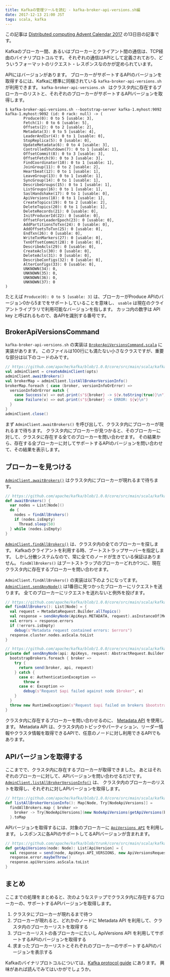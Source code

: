 ```yaml
---
title: Kafkaの管理ツールを読む - kafka-broker-api-versions.sh編
date: 2017-12-13 21:00 JST
tags: scala, kafka
---
```


この記事は [Distributed computing Advent Calendar 2017](https://qiita.com/advent-calendar/2017/distributed-computing) の13日目の記事です。

Kafkaのブローカー間、あるいはブローカーとクライアント間の通信は、TCP経由のバイナリプロトコルです。
それぞれの通信はAPIとして定義されており、どういうフォーマットのリクエスト・レスポンスなのかが定められています。

APIにはバージョンがあります。
ブローカーがサポートするAPIのバージョンを取得するには、Kafkaに標準に同梱されている `kafka-broker-api-versions.sh` が利用できます。
`kafka-broker-api-versions.sh ` はクラスタ内に存在するブローカーのリストと、それぞれのブローカーがサポートするAPIバージョンを取得します。

```console
$ kafka-broker-api-versions.sh --bootstrap-server kafka-1.myhost:9092
kafka-1.myhost:9092 (id: 0 rack: null) -> (
        Produce(0): 0 to 5 [usable: 3],
        Fetch(1): 0 to 6 [usable: 5],
        Offsets(2): 0 to 2 [usable: 2],
        Metadata(3): 0 to 5 [usable: 4],
        LeaderAndIsr(4): 0 to 1 [usable: 0],
        StopReplica(5): 0 [usable: 0],
        UpdateMetadata(6): 0 to 4 [usable: 3],
        ControlledShutdown(7): 0 to 1 [usable: 1],
        OffsetCommit(8): 0 to 3 [usable: 3],
        OffsetFetch(9): 0 to 3 [usable: 3],
        FindCoordinator(10): 0 to 1 [usable: 1],
        JoinGroup(11): 0 to 2 [usable: 2],
        Heartbeat(12): 0 to 1 [usable: 1],
        LeaveGroup(13): 0 to 1 [usable: 1],
        SyncGroup(14): 0 to 1 [usable: 1],
        DescribeGroups(15): 0 to 1 [usable: 1],
        ListGroups(16): 0 to 1 [usable: 1],
        SaslHandshake(17): 0 to 1 [usable: 0],
        ApiVersions(18): 0 to 1 [usable: 1],
        CreateTopics(19): 0 to 2 [usable: 2],
        DeleteTopics(20): 0 to 1 [usable: 1],
        DeleteRecords(21): 0 [usable: 0],
        InitProducerId(22): 0 [usable: 0],
        OffsetForLeaderEpoch(23): 0 [usable: 0],
        AddPartitionsToTxn(24): 0 [usable: 0],
        AddOffsetsToTxn(25): 0 [usable: 0],
        EndTxn(26): 0 [usable: 0],
        WriteTxnMarkers(27): 0 [usable: 0],
        TxnOffsetCommit(28): 0 [usable: 0],
        DescribeAcls(29): 0 [usable: 0],
        CreateAcls(30): 0 [usable: 0],
        DeleteAcls(31): 0 [usable: 0],
        DescribeConfigs(32): 0 [usable: 0],
        AlterConfigs(33): 0 [usable: 0],
        UNKNOWN(34): 0,
        UNKNOWN(35): 0,
        UNKNOWN(36): 0,
        UNKNOWN(37): 0
)

```

たとえば `Produce(0): 0 to 5 [usable: 3]` は、ブローカーがProduce APIのバージョン0から5までをサポートしていることを意味し、
`usable` は現在のクライアントライブラリで利用可能なバージョンを指します。
カッコ内の数字は API key と呼ばれるもので、各APIを識別する番号です。

## BrokerApiVersionsCommand

`kafka-broker-api-versions.sh` の実装は
[`BrokerApiVersionsCommand.scala`](https://github.com/apache/kafka/blob/1.0.0/core/src/main/scala/kafka/admin/BrokerApiVersionsCommand.scala) に実装があります。
このファイルは100行にも満たない小さなクラスですが、重要な部分は以下のコードのみです。

```scala
// https://github.com/apache/kafka/blob/1.0.0/core/src/main/scala/kafka/admin/BrokerApiVersionsCommand.scala#L41-L50
val adminClient = createAdminClient(opts)
adminClient.awaitBrokers()
val brokerMap = adminClient.listAllBrokerVersionInfo()
brokerMap.foreach { case (broker, versionInfoOrError) =>
  versionInfoOrError match {
    case Success(v) => out.print(s"${broker} -> ${v.toString(true)}\n")
    case Failure(v) => out.print(s"${broker} -> ERROR: ${v}\n")
  }
}
adminClient.close()
```

まず `AdminClient.awaitBrokers()` を呼び出して、クラスタ内にブローカーが現れるまで待ちます。
クラスタ内にブローカーが見つかると、そのブローカーに対して、クラスタに存在する全てのブローカーを問い合わせます。
その結果から、存在する全ブローカーに対してサポートするAPIのバージョンを問い合わせて、その結果を表示します。

## ブローカーを見つける

[`AdminClient.awaitBrokers()`](https://github.com/apache/kafka/blob/1.0.0/core/src/main/scala/kafka/admin/AdminClient.scala#L151-L158) はクラスタ内にブローカーが現れるまで待ちます。

```scala
// https://github.com/apache/kafka/blob/1.0.0/core/src/main/scala/kafka/admin/AdminClient.scala#L151-L158
def awaitBrokers() {
  var nodes = List[Node]()
  do {
    nodes = findAllBrokers()
    if (nodes.isEmpty)
      Thread.sleep(50)
  } while (nodes.isEmpty)
}
```

[`AdminClient.findAllBrokers()`](https://github.com/apache/kafka/blob/1.0.0/core/src/main/scala/kafka/admin/AdminClient.scala#L160) は、クラスタ内の全てのブローカーを探します。
Kafkaのクライアントを利用する時、ブートストラップサーバーを指定します。
しかし分散システムなので、常に全てのノードが生きている保証はありません。
`findAllBrokers()` はブートストラップのブローカーどれか1つに、現在クラスタ内に存在するブローカーを問い合わせます。

`AdminClient.findAllBrokers()` の実装は以下のようになってます。
[`AdminClient.sendAnyNode()`](https://github.com/apache/kafka/blob/1.0.0/core/src/main/scala/kafka/admin/AdminClient.scala#L93-L105)  は1番目に見つかったブローカーにリクエストを送ります。
全てのブローカーにリクエストを送れないと例外を投げます。

```scala
// https://github.com/apache/kafka/blob/1.0.0/core/src/main/scala/kafka/admin/AdminClient.scala#L160-L167
def findAllBrokers(): List[Node] = {
  val request = MetadataRequest.Builder.allTopics()
  val response = sendAnyNode(ApiKeys.METADATA, request).asInstanceOf[MetadataResponse]
  val errors = response.errors
  if (!errors.isEmpty)
    debug(s"Metadata request contained errors: $errors")
  response.cluster.nodes.asScala.toList
}
```

```scala
// https://github.com/apache/kafka/blob/1.0.0/core/src/main/scala/kafka/admin/AdminClient.scala#L93-L105
private def sendAnyNode(api: ApiKeys, request: AbstractRequest.Builder[_ <: AbstractRequest]): AbstractResponse = {
  bootstrapBrokers.foreach { broker =>
    try {
      return send(broker, api, request)
    } catch {
      case e: AuthenticationException =>
        throw e
      case e: Exception =>
        debug(s"Request $api failed against node $broker", e)
    }
  }
  throw new RuntimeException(s"Request $api failed on brokers $bootstrapBrokers")
}
```

クラスタ内に存在するブローカーを問い合わせるのに、 [Metadata API](https://kafka.apache.org/protocol#The_Messages_Metadata) を使用します。
Metadata API は、クラスタ内のトピックやパーティション、リーダー情報やクラスタ情報を取得できるAPIで、任意のノードに対し利用できるAPIでもあります。

## APIバージョンを取得する

ここまでで、クラスタ内に存在するブローカーが取得できました。
あとはそれぞれのブローカーに対して、APIバージョンを問い合わせるだけです。
[`AdminClient.listAllBrokerVersionInfo()`](https://github.com/apache/kafka/blob/1.0.0/core/src/main/scala/kafka/admin/AdminClient.scala#L207-L210) は、
クラスタ内のブローカーのリストを取得し、それぞれに対しAPIバージョンを取得します。

```scala
// https://github.com/apache/kafka/blob/1.0.0/core/src/main/scala/kafka/admin/AdminClient.scala#L207-L210
def listAllBrokerVersionInfo(): Map[Node, Try[NodeApiVersions]] =
  findAllBrokers.map { broker =>
    broker -> Try[NodeApiVersions](new NodeApiVersions(getApiVersions(broker).asJava))
  }.toMap
```

APIバージョンを取得するには、対象のブローカーに [`ApiVersions API`](https://kafka.apache.org/protocol#The_Messages_ApiVersions) を利用します。
レスポンスに各APIのサポートしてるAPIバージョンが含まれます。

```scala
// https://github.com/apache/kafka/blob/trunk/core/src/main/scala/kafka/admin/AdminClient.scala#L142-L146
def getApiVersions(node: Node): List[ApiVersion] = {
  val response = send(node, ApiKeys.API_VERSIONS, new ApiVersionsRequest.Builder()).asInstanceOf[ApiVersionsResponse]
  response.error.maybeThrow()
  response.apiVersions.asScala.toList
}
```

## まとめ

ここまでの処理をまとめると、次のようなステップでクラスタ内に存在するブローカーの、サポートするAPIバージョンを取得します。

1. クラスタにブローカーが現れるまで待つ
2. ブローカーが現れると、どれかのノードに Metadata API を利用して、クラスタ内のブローカーリストを取得する
3. ブローカーリストの各ブローカーにたいし ApiVersions API を利用してサポートするAPIのバージョンを取得する
4. 求まったブローカーリストとそれぞれのブローカーのサポートするAPIのバージョンを表示する

Kafkaのバイナリプロトコルについては、[Kafka protocol guide](https://kafka.apache.org/protocol) にあります。
興味があれば読んでみてはいかがでしょうか。
